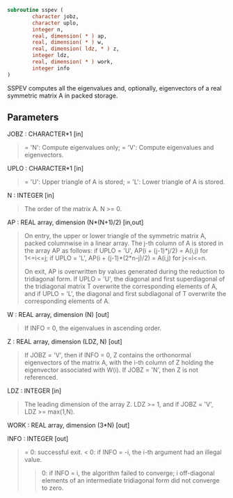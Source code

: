 ```fortran
subroutine sspev (
        character jobz,
        character uplo,
        integer n,
        real, dimension( * ) ap,
        real, dimension( * ) w,
        real, dimension( ldz, * ) z,
        integer ldz,
        real, dimension( * ) work,
        integer info
)
```

SSPEV computes all the eigenvalues and, optionally, eigenvectors of a
real symmetric matrix A in packed storage.

## Parameters
JOBZ : CHARACTER\*1 [in]
> = 'N':  Compute eigenvalues only;
> = 'V':  Compute eigenvalues and eigenvectors.

UPLO : CHARACTER\*1 [in]
> = 'U':  Upper triangle of A is stored;
> = 'L':  Lower triangle of A is stored.

N : INTEGER [in]
> The order of the matrix A.  N >= 0.

AP : REAL array, dimension (N\*(N+1)/2) [in,out]
> On entry, the upper or lower triangle of the symmetric matrix
> A, packed columnwise in a linear array.  The j-th column of A
> is stored in the array AP as follows:
> if UPLO = 'U', AP(i + (j-1)\*j/2) = A(i,j) for 1<=i<=j;
> if UPLO = 'L', AP(i + (j-1)\*(2\*n-j)/2) = A(i,j) for j<=i<=n.
> 
> On exit, AP is overwritten by values generated during the
> reduction to tridiagonal form.  If UPLO = 'U', the diagonal
> and first superdiagonal of the tridiagonal matrix T overwrite
> the corresponding elements of A, and if UPLO = 'L', the
> diagonal and first subdiagonal of T overwrite the
> corresponding elements of A.

W : REAL array, dimension (N) [out]
> If INFO = 0, the eigenvalues in ascending order.

Z : REAL array, dimension (LDZ, N) [out]
> If JOBZ = 'V', then if INFO = 0, Z contains the orthonormal
> eigenvectors of the matrix A, with the i-th column of Z
> holding the eigenvector associated with W(i).
> If JOBZ = 'N', then Z is not referenced.

LDZ : INTEGER [in]
> The leading dimension of the array Z.  LDZ >= 1, and if
> JOBZ = 'V', LDZ >= max(1,N).

WORK : REAL array, dimension (3\*N) [out]

INFO : INTEGER [out]
> = 0:  successful exit.
> < 0:  if INFO = -i, the i-th argument had an illegal value.
> > 0:  if INFO = i, the algorithm failed to converge; i
> off-diagonal elements of an intermediate tridiagonal
> form did not converge to zero.
